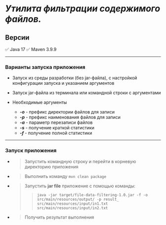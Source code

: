 
# ___Утилита фильтрации содержимого файлов.___

## Версии
✅ Java 17
✅ Maven 3.9.9

___

### Варианты запуска приложения
* Запуск из среды разработки (без jar-файла), с настройкой конфигурации запуска и указанием аргументов
* Запуск jar-файла из терминала или командной строки с аргументами


* Необходимые аргументы
  + ___-o___ - префикс директории файлов для записи
  + ___-p___ - префикс наименования файлов для записи
  + ___-a___ - параметр перезаписи файлов
  + ___-s___ - получение краткой статистики
  + ___-f___ - получение полной статистики

___

### Запуск приложения
* > Запустить командную строку и перейти в корневую директорию приложения
* > Выполнить команду `mvn clean package`
* > Запустить __jar file__ приложение с помощью команды: 
  >> `java -jar target/file-data-filtering-1.0.jar -f -o src/main/resources/output/ -p result_ 
  > src/main/resources/input/in1.txt src/main/resources/input/in2.txt`
* > Получить результат выполнения
